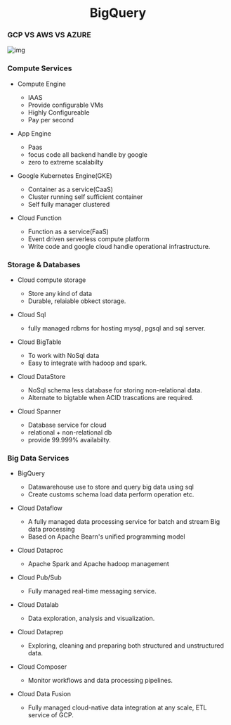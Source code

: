 <h1 align='center'>BigQuery</h1>

### GCP VS AWS VS AZURE

![img](http://blogs.vmware.com/cloudhealth/files/2018/07/Aws-vs-Azure.png)

### Compute Services
- Compute Engine
  - IAAS
  - Provide configurable VMs
  - Highly Configureable
  - Pay per second

- App Engine
  - Paas
  - focus code all backend handle by google
  - zero to extreme scalabilty
  
- Google Kubernetes Engine(GKE)
  - Container as a service(CaaS)
  - Cluster running self sufficient container
  - Self fully manager clustered

- Cloud Function
  - Function as a service(FaaS)
  - Event driven serverless compute platform
  - Write code and google cloud handle operational infrastructure.
  
### Storage & Databases

- Cloud compute storage
  - Store any kind of data
  - Durable, relaiable obkect storage.
 
- Cloud Sql
  - fully managed rdbms for hosting mysql, pgsql and sql server.

- Cloud BigTable
  - To work with NoSql data
  - Easy to integrate with hadoop and spark.

- Cloud DataStore
  - NoSql schema less database for storing non-relational data.
  - Alternate to bigtable when ACID trascations are required.
 
- Cloud Spanner
  - Database service for cloud
  - relational + non-relational db
  - provide 99.999% availabilty.

### Big Data Services

- BigQuery
  - Datawarehouse use to store and query big data using sql
  - Create customs schema load data perform operation etc.
  
- Cloud Dataflow
  - A fully managed data processing service for batch and stream Big data processing 
  - Based on Apache Bearn's unified programming model

- Cloud Dataproc
  - Apache Spark and Apache hadoop management

- Cloud Pub/Sub
  - Fully managed real-time messaging service.
  
- Cloud Datalab
  - Data exploration, analysis and visualization.

- Cloud Dataprep
  - Exploring, cleaning and preparing both structured and unstructured data.

- Cloud Composer
  - Monitor workflows and data processing pipelines.
 
- Cloud Data Fusion
  - Fully managed cloud-native data integration at any scale, ETL service of GCP.

